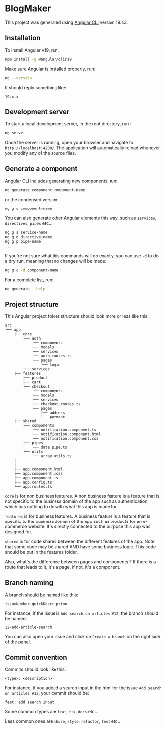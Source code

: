 # BlogMaker

This project was generated using [Angular CLI](https://github.com/angular/angular-cli) version 19.1.3.

## Installation

To install Angular v19, run:

```bash
npm install -g @angular/cli@19
```

Make sure Angular is installed properly, run:

```bash
ng --version
```

It should reply something like:

```bash
19.x.x
```

## Development server

To start a local development server, in the root directory, run :

```bash
ng serve
```

Once the server is running, open your browser and navigate to `http://localhost:4200/`. The application will automatically reload whenever you modify any of the source files.

## Generate a component

Angular CLI includes generating new components, run:

```bash
ng generate component component-name
```

or the condensed version:

```bash
ng g c component-name
```

You can also generate other Angular elements this way, such as `services`, `directives`, `pipes` etc...

```bash
ng g s service-name
ng g d directive-name
ng g p pipe-name
...
```

If you're not sure what this commands will do exactly, you can use `-d` to do a dry run, meaning that no changes will be made:

```bash
ng g c -d component-name
```

For a complete list, run:

```bash
ng generate --help
```

## Project structure

This Angular project folder structure should look more or less like this:

```
src
└── app
    ├── core
        ├── auth
            ├── components
            ├── models
            ├── services
            ├── auth.routes.ts
            └── pages
                └── login
        └── services
    ├── features
        ├── product
        ├── cart
        └── checkout
            ├── components
            ├── models
            ├── services
            ├── checkout.routes.ts
            └── pages
                ├── address
                └── payment
    ├── shared
        ├── components
            ├── notification.component.ts
            ├── notification.component.html
            └── notification.component.css
        ├── pipes
            └── date.pipe.ts
        └── utils
            └── array.utils.ts
    |
    |
    ├── app.component.html
    ├── app.component.scss
    ├── app.component.ts
    ├── app.config.ts
    └── app.routes.ts
```

`core` is for non business features. A non business feature is a feature that is not specific to the business domain of the app such as authentication, which has nothing to do with what this app is made for.

`features` is for business features. A business feature is a feature that is specific to the business domain of the app such as products for an e-commerce website. It's directly connected to the purpose this app was designed for.

`shared` is for code shared between the different features of the app. Note that some code may be shared AND have some business logic. This code should be put in the features folder.

Also, what's the difference between pages and components ?
If there is a route that leads to it, it's a page, if not, it's a component.

## Branch naming

A branch should be named like this:

```
issueNumber-quickDescription
```

For instance, if the issue is `Add search on articles #12`, the branch should be named:

```
12-add-article-search
```

You can also open your issue and click on `Create a branch` on the right side of the panel.

## Commit convention

Commits should look like this:

```
<type>: <description>
```

For instance, if you added a search input in the html for the issue `Add search on articles #12`, your commit should be:

```
feat: add search input
```

Some common types are `feat`, `fix`, `docs` etc...

Less common ones are `chore`, `style`, `refactor`, `test` etc..
